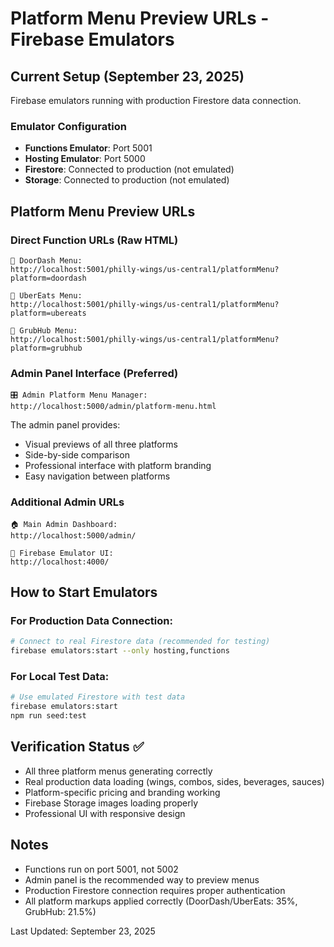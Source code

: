 # Platform Menu Preview URLs - Firebase Emulators

## Current Setup (September 23, 2025)
Firebase emulators running with production Firestore data connection.

### Emulator Configuration
- **Functions Emulator**: Port 5001
- **Hosting Emulator**: Port 5000
- **Firestore**: Connected to production (not emulated)
- **Storage**: Connected to production (not emulated)

## Platform Menu Preview URLs

### Direct Function URLs (Raw HTML)
```
🚚 DoorDash Menu:
http://localhost:5001/philly-wings/us-central1/platformMenu?platform=doordash

🛵 UberEats Menu:
http://localhost:5001/philly-wings/us-central1/platformMenu?platform=ubereats

🥡 GrubHub Menu:
http://localhost:5001/philly-wings/us-central1/platformMenu?platform=grubhub
```

### Admin Panel Interface (Preferred)
```
🎛️ Admin Platform Menu Manager:
http://localhost:5000/admin/platform-menu.html
```

The admin panel provides:
- Visual previews of all three platforms
- Side-by-side comparison
- Professional interface with platform branding
- Easy navigation between platforms

### Additional Admin URLs
```
🏠 Main Admin Dashboard:
http://localhost:5000/admin/

🔧 Firebase Emulator UI:
http://localhost:4000/
```

## How to Start Emulators

### For Production Data Connection:
```bash
# Connect to real Firestore data (recommended for testing)
firebase emulators:start --only hosting,functions
```

### For Local Test Data:
```bash
# Use emulated Firestore with test data
firebase emulators:start
npm run seed:test
```

## Verification Status ✅
- All three platform menus generating correctly
- Real production data loading (wings, combos, sides, beverages, sauces)
- Platform-specific pricing and branding working
- Firebase Storage images loading properly
- Professional UI with responsive design

## Notes
- Functions run on port 5001, not 5002
- Admin panel is the recommended way to preview menus
- Production Firestore connection requires proper authentication
- All platform markups applied correctly (DoorDash/UberEats: 35%, GrubHub: 21.5%)

Last Updated: September 23, 2025
